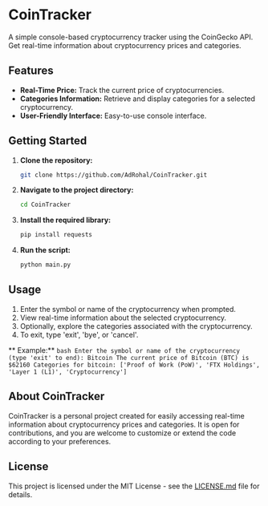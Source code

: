 # CoinTracker

A simple console-based cryptocurrency tracker using the CoinGecko API. Get real-time information about cryptocurrency prices and categories.

## Features

- **Real-Time Price:** Track the current price of cryptocurrencies.
- **Categories Information:** Retrieve and display categories for a selected cryptocurrency.
- **User-Friendly Interface:** Easy-to-use console interface.

## Getting Started

1. **Clone the repository:**
    ```bash
    git clone https://github.com/AdRohal/CoinTracker.git
    ```

2. **Navigate to the project directory:**
    ```bash
    cd CoinTracker
    ```

3. **Install the required library:**
    ```bash
    pip install requests
    ```

4. **Run the script:**
    ```bash
    python main.py
    ```

## Usage

1. Enter the symbol or name of the cryptocurrency when prompted.
2. View real-time information about the selected cryptocurrency.
3. Optionally, explore the categories associated with the cryptocurrency.
4. To exit, type 'exit', 'bye', or 'cancel'.
   
** Example:**
    ```bash
    Enter the symbol or name of the cryptocurrency (type 'exit' to end): Bitcoin
    The current price of Bitcoin (BTC) is $62160
    Categories for bitcoin: ['Proof of Work (PoW)', 'FTX Holdings', 'Layer 1 (L1)', 'Cryptocurrency']
    ```

## About CoinTracker

CoinTracker is a personal project created for easily accessing real-time information about cryptocurrency prices and categories. It is open for contributions, and you are welcome to customize or extend the code according to your preferences.

## License

This project is licensed under the MIT License - see the [LICENSE.md](LICENSE) file for details.
